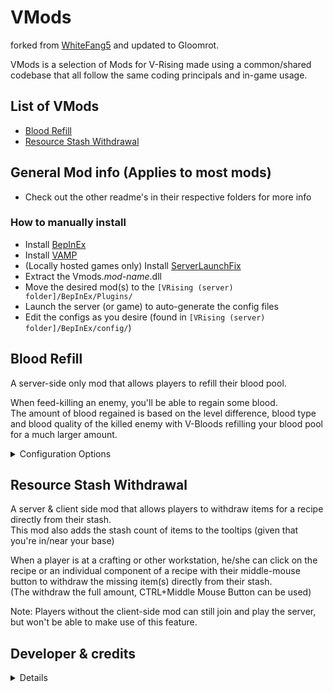 # VMods 
forked from [WhiteFang5](https://github.com/WhiteFang5/VMods) and updated to Gloomrot.


VMods is a selection of Mods for V-Rising made using a common/shared codebase that all follow the same coding principals and in-game usage.

## List of VMods
* [Blood Refill](#blood-refill)
* [Resource Stash Withdrawal](#resource-stash-withdrawal)

## General Mod info (Applies to most mods)
* Check out the other readme's in their respective folders for more info
### How to manually install
* Install [BepInEx](https://v-rising.thunderstore.io/package/BepInEx/BepInExPack_V_Rising/)
* Install [VAMP](https://thunderstore.io/c/v-rising/p/skytech6/VAMP)
* (Locally hosted games only) Install [ServerLaunchFix](https://v-rising.thunderstore.io/package/Mythic/ServerLaunchFix/)
* Extract the Vmods._mod-name_.dll
* Move the desired mod(s) to the `[VRising (server) folder]/BepInEx/Plugins/`
* Launch the server (or game) to auto-generate the config files
* Edit the configs as you desire (found in `[VRising (server) folder]/BepInEx/config/`)

## Blood Refill
A server-side only mod that allows players to refill their blood pool.  
  
When feed-killing an enemy, you'll be able to regain some blood.  
The amount of blood regained is based on the level difference, blood type and blood quality of the killed enemy with V-Bloods refilling your blood pool for a much larger amount.

<details>
<summary>Configuration Options</summary>

* Enable/disable requiring feed-killing (when disabled, any kill grants some blood).
* Choose the amount of blood gained on a 'regular refill' (i.e. a refill without any level, blood type or quality punishments applied)
* A multiplier to reduce the amount of gained blood when feeding on an enemy of a different blood type. (blood dilution)
* The ability to disable different blood type refilling (i.e. a 0 multiplier for different blood types)
* Switch between having V-Blood act as diluted or pure blood, or have V-Blood completely refill your blood pool
* The options to make refilling random between 0.1L and the calculated amount (which then acts as a max refill amount)
* A global refill multiplier (applied after picking a random refill value)
* Enable/disable blood refill chat messages for everyone

</details>

## Resource Stash Withdrawal
A server & client side mod that allows players to withdraw items for a recipe directly from their stash.  
This mod also adds the stash count of items to the tooltips (given that you're in/near your base)  
  
When a player is at a crafting or other workstation, he/she can click on the recipe or an individual component of a recipe with their middle-mouse button to withdraw the missing item(s) directly from their stash.  
(The withdraw the full amount, CTRL+Middle Mouse Button can be used)  
  
Note: Players without the client-side mod can still join and play the server, but won't be able to make use of this feature.

## Developer & credits
<details>

### V rising modding discord [Discord](https://discord.gg/XY5bNtNm4w)
### Current Developer
- `skythebro/skyKDG` - Also known as realsky on discord

### Original Creator & Developer
- [WhiteFang5](https://github.com/WhiteFang5/VMods)

</details>
